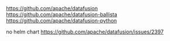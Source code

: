 https://github.com/apache/datafusion
https://github.com/apache/datafusion-ballista
https://github.com/apache/datafusion-python

no helm chart
https://github.com/apache/datafusion/issues/2397
